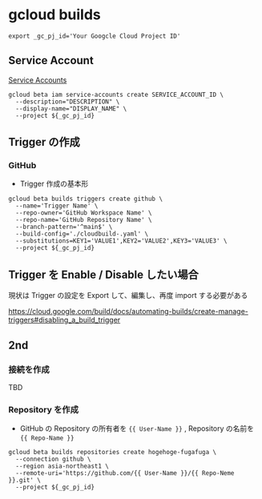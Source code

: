 # gcloud builds



```
export _gc_pj_id='Your Googcle Cloud Project ID'
```

## Service Account

[Service Accounts](../../iam-admin/serviceaccounts/)

```
gcloud beta iam service-accounts create SERVICE_ACCOUNT_ID \
  --description="DESCRIPTION" \
  --display-name="DISPLAY_NAME" \
  --project ${_gc_pj_id}
```


## Trigger の作成

### GitHub

+ Trigger 作成の基本形

```
gcloud beta builds triggers create github \
  --name='Trigger Name' \
  --repo-owner='GitHub Workspace Name' \
  --repo-name='GitHub Repository Name' \
  --branch-pattern='^main$' \
  --build-config='./cloudbuild-.yaml' \
  --substitutions=KEY1='VALUE1',KEY2='VALUE2',KEY3='VALUE3' \
  --project ${_gc_pj_id}
```

## Trigger を Enable / Disable したい場合

現状は Trigger の設定を Export して、編集し、再度 import する必要がある

https://cloud.google.com/build/docs/automating-builds/create-manage-triggers#disabling_a_build_trigger

## 2nd

### 接続を作成

TBD

### Repository を作成

+ GitHub の Repository の所有者を `{{ User-Name }}` , Repository の名前を `{{ Repo-Name }}`

```
gcloud beta builds repositories create hogehoge-fugafuga \
  --connection github \
  --region asia-northeast1 \
  --remote-uri='https://github.com/{{ User-Name }}/{{ Repo-Neme }}.git' \
  --project ${_gc_pj_id}
```
